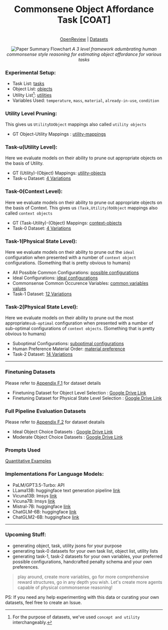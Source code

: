 <h1 align="center">
Commonsene Object Affordance Task [COAT]
</h1>
  
<p align="center">
  <br>
  <a href="https://openreview.net/pdf?id=xYkdmEGhIM">OpenReview</a> | <a href="https://drive.google.com/drive/u/4/folders/1reH0JHhPM_tFzDMcAaJF0PycFMixfIbo">Datasets</a>
</p>

<p align="center">
<img src="https://github.com/com-phy-affordance/COAT/blob/main/levels-intro.png" alt="Paper Summary Flowchart">
<em>A 3 level framework adumbrating human commonsense style reasoning for estimating object affordance for various tasks</em>
</p>

### Experimental Setup:
- Task List: [tasks](https://github.com/com-phy-affordance/com-affordance/blob/main/tasks.json)
- Object List: [objects](https://github.com/com-phy-affordance/com-affordance/blob/main/concepts.json)
- Utility List[^1]: [utilities](https://github.com/com-phy-affordance/com-affordance/blob/main/concepts.json)
- Variables Used:
  ```temperature```, ```mass```, ```material```, ```already-in-use```, ```condition```
  
### Utility Level Pruning:
This gives us ```Utility```to``Object`` mappings also called ```utility objects```
- GT Object-Utility Mappings : [utility-mappings](https://github.com/com-phy-affordance/com-affordance/blob/main/objects.json)

### Task-u(Utility Level):
Here we evaluate models on their ability to prune out appropriate objects on the basis of Utility. 
- GT (Utility)-(Object) Mappings: [utility-objects](https://github.com/com-phy-affordance/com-affordance/blob/main/objects.json)
- Task-u Dataset: [4 Variations](https://drive.google.com/drive/folders/1JJSIicKGp0a7ThsenKl0XWKsTtPL_b5z?usp=sharing)
  
### Task-0(Context Level):
Here we evaluate models on their ability to prune out appropriate objects on the basis of Context. This gives us ```(Task,Utility)```to``Object`` mappings also called ```context objects```
- GT (Task-Utility)-(Object) Mappings: [context-objects](https://github.com/com-phy-affordance/com-affordance/blob/main/oracle.json)
- Task-0 Dataset: [4 Variations](https://drive.google.com/drive/folders/1reH0JHhPM_tFzDMcAaJF0PycFMixfIbo?usp=sharing)

### Task-1(Physical State Level):
Here we evaluate models on their ability to prune out the ```ideal``` configuration when presented with a number of ```context object``` configurations. (Something that is pretty obvious to humans)
- All Possible Common Configurations: [possible configurations](https://github.com/com-phy-affordance/com-affordance/blob/main/task-1/possible_configurations_v1.json)
- Ideal Configurations: [ideal configurations](https://github.com/com-phy-affordance/com-affordance/blob/main/task-1/pouch_config_oracle.json)
- Commonsense Common Occurence Variables: [common variables values](https://github.com/com-phy-affordance/com-affordance/blob/main/task-1/common_var_responses.json)
- Task-1 Dataset: [12 Variations](https://drive.google.com/drive/folders/1reH0JHhPM_tFzDMcAaJF0PycFMixfIbo?usp=sharing)

### Task-2(Physical State Level):
Here we evaluate models on their ability to prune out the most appropriate```sub-optimal``` configuration when presented with a number of sub-optimal configurations of ```context objects```. (Something that is pretty obvious to humans)
- Suboptimal Configurations: [suboptimal configurations](https://github.com/com-phy-affordance/com-affordance/blob/main/task-2/pouch_suboptimal.json)
- Human Preference Material Order: [material preference](https://github.com/com-phy-affordance/com-affordance/blob/main/task-2/material_preference.json)
- Task-2 Dataset: [14 Variations](https://drive.google.com/drive/folders/1reH0JHhPM_tFzDMcAaJF0PycFMixfIbo?usp=sharing)
---------------------------------------------------------------------------------------------------------------

### Finetuning Datasets 

Please refer to [Appendix F.1](https://openreview.net/pdf?id=xYkdmEGhIM) for dataset details

- Finetuning Dataset for Object Level Selection : [Google Drive Link](https://drive.google.com/drive/folders/1GtrGQxTTtYEczYK1ytB71Y2HGxM1TEu5?usp=drive_link)
- Finetuning Dataset for Physical State Level Selection : [Google Drive Link](https://drive.google.com/drive/folders/1FiZc8u_G8wUrN4NroZmIgmcTe0jor72T?usp=drive_link)

### Full Pipeline Evaluation Datasets

Please refer to [Appendix F.2](https://openreview.net/pdf?id=xYkdmEGhIM) for dataset deatails

- Ideal Object Choice Datasets : [Google Drive Link](https://drive.google.com/drive/folders/1SMM2TU1BKH32oKtfmW0gS3QfyUA68IZ0?usp=drive_link)
- Moderate Object Choice Datasets : [Google Drive Link](https://drive.google.com/drive/folders/1SlZQBp4Iao3VHnmOFZMKfzn_LWOctnVE?usp=drive_link)


<h3>Prompts Used</h3>
<p>
  
  [Quantitative Examples](https://giant-licorice-a62.notion.site/Prompts-for-Appendix-Examples-d58e0184d1c546bd8632024de3f7ac25)
</p>

### Implementations For Language Models:
- PaLM/GPT3.5-Turbo: API
- LLama13B: huggingface text generation pipeline [link](https://huggingface.co/blog/llama2)
- Vicuna13B: lmsys [link](https://github.com/lm-sys/FastChat)
- Vicuna7B: lmsys [link](https://github.com/lm-sys/FastChat)
- Mistral-7B: huggingface [link](https://huggingface.co/mistralai/Mistral-7B-Instruct-v0.1)
- ChatGLM-6B: huggingface [link](https://huggingface.co/THUDM/chatglm-6b)
- ChatGLM2-6B: huggingface [link](https://github.com/THUDM/ChatGLM2-6B)

[^1]: For the purpose of datasets, we've used `concept and utility` interchangeably.
----------------------------------------------------------------------------------------------------------------
### Upcoming Stuff:
- generating object, task, utility jsons for your purpose 
- generating task-0 datasets for your own task list, object list, utility lists
- generating task-1, task-2 datasets for your own variables, your preferred possible configurations, handcrafted penalty schema and your own preferences.

> play around, create more variables, go for more comprehensive reward structures, go in any depth you wish. Let's create more agents capable of physical commonsense reasoning!

PS: If you need any help experimenting with this data or curating your own datasets, feel free to create an Issue.
